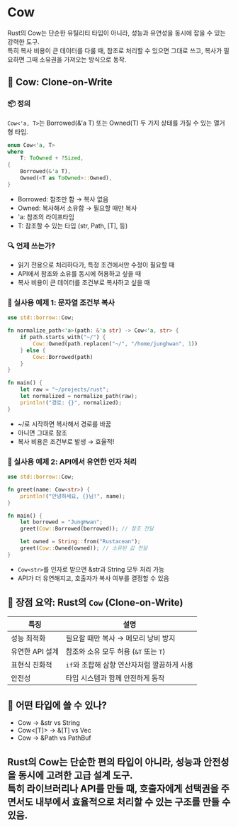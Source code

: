 # Cow
Rust의 Cow는 단순한 유틸리티 타입이 아니라, 성능과 유연성을 동시에 잡을 수 있는 강력한 도구.  
특히 복사 비용이 큰 데이터를 다룰 때, 참조로 처리할 수 있으면 그대로 쓰고, 복사가 필요하면 그때 소유권을 가져오는 방식으로 동작.

## 🐄 Cow: Clone-on-Write
### 📦 정의
`Cow<'a, T>`는 Borrowed(&'a T) 또는 Owned(T) 두 가지 상태를 가질 수 있는 열거형 타입.
```rust
enum Cow<'a, T>
where
    T: ToOwned + ?Sized,
{
    Borrowed(&'a T),
    Owned(<T as ToOwned>::Owned),
}
```

- Borrowed: 참조만 함 → 복사 없음
- Owned: 복사해서 소유함 → 필요할 때만 복사
- 'a: 참조의 라이프타임
- T: 참조할 수 있는 타입 (str, Path, [T], 등)

### 🔍 언제 쓰는가?
- 읽기 전용으로 처리하다가, 특정 조건에서만 수정이 필요할 때
- API에서 참조와 소유를 동시에 허용하고 싶을 때
- 복사 비용이 큰 데이터를 조건부로 복사하고 싶을 때

### 🧪 실사용 예제 1: 문자열 조건부 복사
```rust
use std::borrow::Cow;

fn normalize_path<'a>(path: &'a str) -> Cow<'a, str> {
    if path.starts_with("~/") {
        Cow::Owned(path.replacen("~/", "/home/junghwan", 1))
    } else {
        Cow::Borrowed(path)
    }
}

fn main() {
    let raw = "~/projects/rust";
    let normalized = normalize_path(raw);
    println!("경로: {}", normalized);
}
```

- ~/로 시작하면 복사해서 경로를 바꿈
- 아니면 그대로 참조
- 복사 비용은 조건부로 발생 → 효율적!

### 🧪 실사용 예제 2: API에서 유연한 인자 처리
```rust
use std::borrow::Cow;

fn greet(name: Cow<str>) {
    println!("안녕하세요, {}님!", name);
}

fn main() {
    let borrowed = "JungHwan";
    greet(Cow::Borrowed(borrowed)); // 참조 전달

    let owned = String::from("Rustacean");
    greet(Cow::Owned(owned)); // 소유된 값 전달
}
```


- `Cow<str>`를 인자로 받으면 &str과 String 모두 처리 가능
- API가 더 유연해지고, 호출자가 복사 여부를 결정할 수 있음

## 🧠 장점 요약: Rust의 `Cow` (Clone-on-Write)

| 특징             | 설명                                       |
|------------------|--------------------------------------------|
| 성능 최적화      | 필요할 때만 복사 → 메모리 낭비 방지         |
| 유연한 API 설계  | 참조와 소유 모두 허용 (`&T` 또는 `T`)       |
| 표현식 친화적    | `if`와 조합해 삼항 연산자처럼 깔끔하게 사용 |
| 안전성           | 타입 시스템과 함께 안전하게 동작            |


## 🧩 어떤 타입에 쓸 수 있나?
- Cow<str> → &str vs String
- Cow<[T]> → &[T] vs Vec<T>
- Cow<Path> → &Path vs PathBuf

Rust의 Cow는 단순한 편의 타입이 아니라, 성능과 안전성을 동시에 고려한 고급 설계 도구.  
특히 라이브러리나 API를 만들 때, 호출자에게 선택권을 주면서도 내부에서 효율적으로 처리할 수 있는 구조를 만들 수 있음.
---

